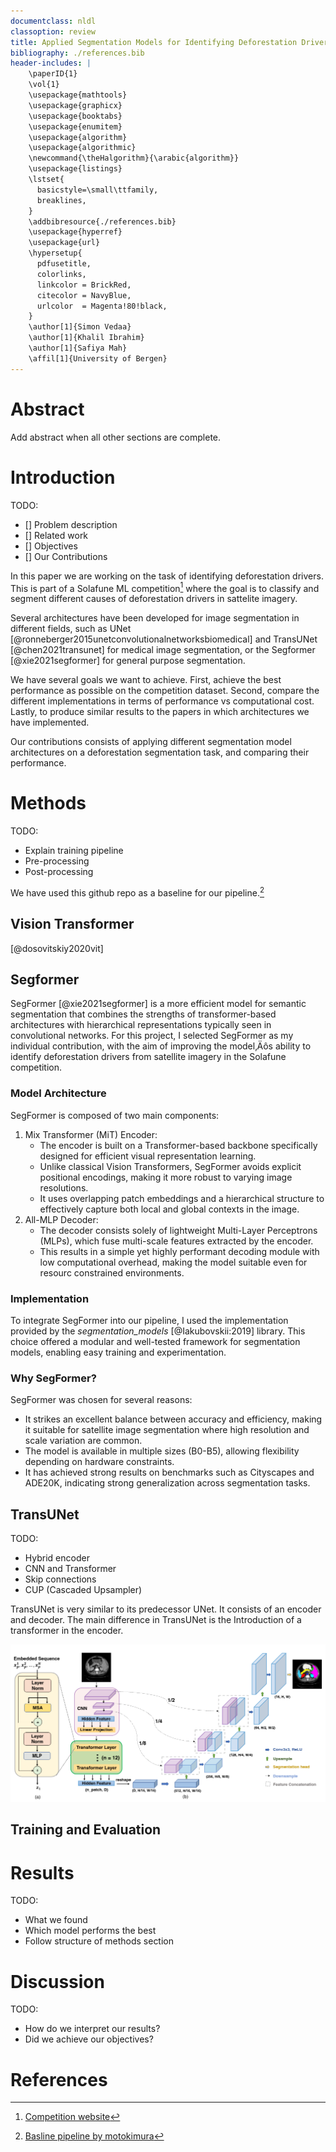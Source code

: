 ```yaml
---
documentclass: nldl
classoption: review
title: Applied Segmentation Models for Identifying Deforestation Drivers
bibliography: ./references.bib
header-includes: |
    \paperID{1}
    \vol{1}
    \usepackage{mathtools}
    \usepackage{graphicx}
    \usepackage{booktabs}
    \usepackage{enumitem}
    \usepackage{algorithm}
    \usepackage{algorithmic}
    \newcommand{\theHalgorithm}{\arabic{algorithm}}
    \usepackage{listings}
    \lstset{
      basicstyle=\small\ttfamily,
      breaklines,
    }
    \addbibresource{./references.bib}
    \usepackage{hyperref}
    \usepackage{url}
    \hypersetup{
      pdfusetitle,
      colorlinks,
      linkcolor = BrickRed,
      citecolor = NavyBlue,
      urlcolor  = Magenta!80!black,
    }
    \author[1]{Simon Vedaa}
    \author[1]{Khalil Ibrahim}
    \author[1]{Safiya Mah}
    \affil[1]{University of Bergen}
---
```


# Abstract

Add abstract when all other sections are complete.

# Introduction

TODO:

- [] Problem description
- [] Related work
- [] Objectives
- [] Our Contributions

In this paper we are working on the task of identifying deforestation drivers.
This is part of a Solafune ML competition[^1] where the goal is to classify and 
segment different causes of deforestation drivers in sattelite imagery.

Several architectures have been developed for image segmentation in different fields,
such as UNet [@ronneberger2015unetconvolutionalnetworksbiomedical] and TransUNet [@chen2021transunet]
for medical image segmentation, or the Segformer [@xie2021segformer] for general purpose 
segmentation.

We have several goals we want to achieve. First, achieve the best performance 
as possible on the competition dataset. Second, compare the different implementations
in terms of performance vs computational cost. Lastly, to produce similar results to 
the papers in which architectures we have implemented.

Our contributions consists of applying different segmentation model architectures 
on a deforestation segmentation task, and comparing their performance.

[^1]: [Competition website](https://solafune.com/competitions/68ad4759-4686-4bb3-94b8-7063f755b43d?menu=about&tab=&modal=%22%22)



# Methods

TODO:

- Explain training pipeline
- Pre-processing
- Post-processing

We have used this github repo as a baseline for our pipeline.[^2]

[^2]: [Basline pipeline by motokimura](https://github.com/motokimura/solafune_deforestation_baseline)

## Vision Transformer

[@dosovitskiy2020vit]

## Segformer

SegFormer [@xie2021segformer] is a more efficient model for semantic segmentation that combines the strengths of transformer-based architectures with hierarchical representations typically seen in convolutional networks. For this project, I selected SegFormer as my individual contribution, with the aim of improving the model‚Äôs ability to identify deforestation drivers from satellite imagery in the Solafune competition. 

### Model Architecture

SegFormer is composed of two main components:

1. Mix Transformer (MiT) Encoder:
    - The encoder is built on a Transformer-based backbone specifically designed for efficient visual representation learning.
    - Unlike classical Vision Transformers, SegFormer avoids explicit positional encodings, making it more robust to varying image resolutions.
    - It uses overlapping patch embeddings and a hierarchical structure to effectively capture both local and global contexts in the image.
2. All-MLP Decoder:
    - The decoder consists solely of lightweight Multi-Layer Perceptrons (MLPs), which fuse multi-scale features extracted by the encoder.
    - This results in a simple yet highly performant decoding module with low computational overhead, making the model suitable even for resourc constrained environments.

### Implementation

To integrate SegFormer into our pipeline, I used the implementation provided by the *segmentation_models* [@Iakubovskii:2019] library. This choice offered a modular and well-tested framework for segmentation models, enabling easy training and experimentation.

### Why SegFormer?

SegFormer was chosen for several reasons:

- It strikes an excellent balance between accuracy and efficiency, making it suitable for satellite image segmentation where high resolution and scale variation are common.
- The model is available in multiple sizes (B0-B5), allowing flexibility depending on hardware constraints.
- It has achieved strong results on benchmarks such as Cityscapes and ADE20K, indicating strong generalization across segmentation tasks.

## TransUNet

TODO:

- Hybrid encoder
- CNN and Transformer
- Skip connections
- CUP (Cascaded Upsampler)

TransUNet is very similar to its predecessor UNet. It consists of an encoder and decoder.
The main difference in TransUNet is the Introduction of a transformer in the encoder.

![TransUNet architecture [@chen2021transunet]](../trans_unet/img/transunet.png)

## Training and Evaluation


# Results

TODO:

- What we found
- Which model performs the best
- Follow structure of methods section

# Discussion

TODO:

- How do we interpret our results?
- Did we achieve our objectives?

# References
